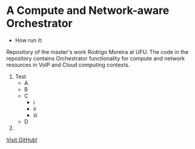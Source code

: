 # A Compute and Network-aware Orchestrator
* How run it:

Repository of the master's work Rodrigo Moreira at UFU.
The code in the repository contains Orchestrator functionality for compute and network resources in VoIP and Cloud computing contexts.

1. Test
    * A
    * B
    * C
      * i
      * ii
      * iii
    * D
2.

[Visit GitHub!](www.github.com)

